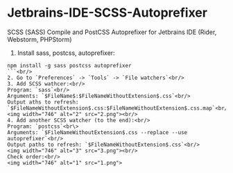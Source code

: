 # Jetbrains-IDE-SCSS-Autoprefixer
SCSS (SASS) Compile and PostCSS Autoprefixer for Jetbrains IDE (Rider, Webstorm, PHPStorm) 

1. Install sass, postcss, autoprefixer:<br/>
```
npm install -g sass postcss autoprefixer
```<br/>
2. Go to `Preferences` -> `Tools` -> `File watchers`<br/>
3. Add SCSS wathcer:<br/>
Program: `sass`<br/>
Arguments: `$FileName$:$FileNameWithoutExtension$.css`<br/>
Output aths to refresh: `$FileNameWithoutExtension$.css:$FileNameWithoutExtension$.css.map`<br/>
<img width="746" alt="2" src="2.png"><br/>
4. Add another SCSS watcher (to the end):<br/>
Program: `postcss`<br\>
Arguments: `$FileNameWithoutExtension$.css --replace --use autoprefixer`<br/>
Output paths to refresh: `$FileNameWithoutExtension$.css`<br/>
<img width="746" alt="3" src="3.png"><br/>
Check order:<br/>
<img width="746" alt="1" src="1.png">
